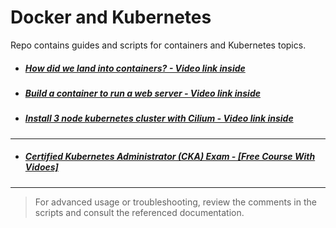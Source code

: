 # Docker and Kubernetes
Repo contains guides and scripts for containers and Kubernetes topics.
* ##### [How did we land into containers? - Video link inside](history.md)
* ##### [Build a container to run a web server - Video link inside](getting_started_with_docker.md)

* ##### [Install 3 node kubernetes cluster with Cilium - Video link inside](multipass_install_k8s.md)

---

* ##### [Certified Kubernetes Administrator (CKA) Exam - \[Free Course With Vidoes\]](cka_tks.md)

---
> For advanced usage or troubleshooting, review the comments in the scripts and consult the referenced documentation.